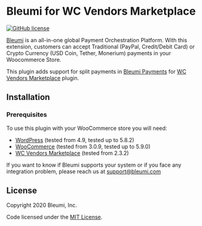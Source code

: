 # Bleumi for WC Vendors Marketplace

[![GitHub license](https://img.shields.io/badge/license-MIT-blue.svg?style=flat-square)](https://raw.githubusercontent.com/bleumi/payment-aggregator-wcvendors/master/LICENSE)

[Bleumi](https://bleumi.com) is an all-in-one global Payment Orchestration Platform. With this extension, customers can accept Traditional (PayPal, Credit/Debit Card) or Crypto Currency (USD Coin, Tether, Monerium) payments in your Woocommerce Store.

This plugin adds support for split payments in [Bleumi Payments](https://wordpress.org/plugins/bleumi-payments-for-woocommerce/) for [WC Vendors Marketplace](https://wordpress.org/plugins/wc-vendors/) plugin.

## Installation

### Prerequisites

To use this plugin with your WooCommerce store you will need:

* [WordPress](https://wordpress.org/) (tested from 4.9, tested up to 5.8.2)
* [WooCommerce](https://wordpress.org/plugins/woocommerce/) (tested from 3.0.9, tested up to 5.9.0)
* [WC Vendors Marketplace](https://wordpress.org/plugins/wc-vendors/) (tested from 2.3.2)

If you want to know if Bleumi supports your system or if you face any integration problem, please reach us at support@bleumi.com

## License

Copyright 2020 Bleumi, Inc.

Code licensed under the [MIT License](LICENSE).
